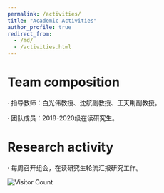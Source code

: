```yaml
---
permalink: /activities/
title: "Academic Activities"
author_profile: true
redirect_from: 
  - /md/
  - /activities.html
---
```


# Team composition 

·     指导教师：白光伟教授、沈航副教授、王天荆副教授。

·     团队成员：2018-2020级在读研究生。

# Research activity

·     每周召开组会，在读研究生轮流汇报研究工作。

![Visitor Count](https://profile-counter.glitch.me/shen-hang/count.svg)